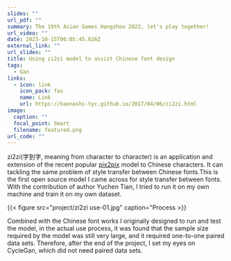 ```yaml
---
slides: ""
url_pdf: ""
summary: The 19th Asian Games Hangzhou 2022, let's play together!
url_video: ""
date: 2023-10-15T06:05:45.626Z
external_link: ""
url_slides: ""
title: Using zi2zi model to assist Chinese font design
tags:
  - Gan
links:
  - icon: link
    icon_pack: fas
    name: Link
    url: https://kaonashi-tyc.github.io/2017/04/06/zi2zi.html
image:
  caption: ""
  focal_point: Smart
  filename: featured.png
url_code: ""
---
```

zi2zi(字到字, meaning from character to character) is an application and extension of the recent popular [pix2pix](https://github.com/phillipi/pix2pix) model to Chinese characters. It can tackling the same problem of style transfer between Chinese fonts.This is the first open source model I came across for style transfer between fonts. With the contribution of author Yuchen Tian, I tried to run it on my own machine and train it on my own dataset.

{{< figure src="project/zi2zi use-01.jpg" caption="Process >}}

Combined with the Chinese font works I originally designed to run and test the model, in the actual use process, it was found that the sample size required by the model was still very large, and it required one-to-one paired data sets. Therefore, after the end of the project, I set my eyes on CycleGan, which did not need paired data sets.